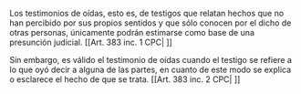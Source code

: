 Los testimonios de oídas, esto es, de testigos que relatan hechos que no han percibido por sus propios sentidos y que sólo conocen por el dicho de otras personas, únicamente podrán estimarse como base de una presunción judicial. [[Art. 383 inc. 1 CPC| ]]

Sin embargo, es válido el testimonio de oídas cuando el testigo se refiere a lo que oyó decir a alguna de las partes, en cuanto de este modo se explica o esclarece el hecho de que se trata. [[Art. 383 inc. 2 CPC| ]]